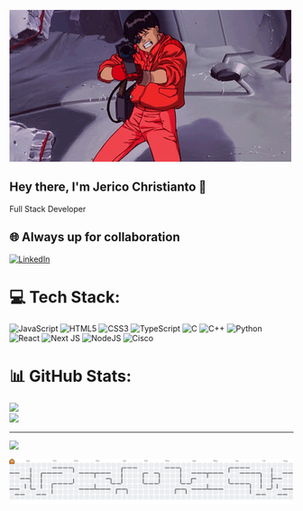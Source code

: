 ![](https://github.com/jerico-c/jerico-c/blob/main/profile.gif)

## Hey there, I'm Jerico Christianto 👋 
Full Stack Developer

## 🌐 Always up for collaboration
[![LinkedIn](https://img.shields.io/badge/LinkedIn-%230077B5.svg?logo=linkedin&logoColor=white)](https://linkedin.com/in/https://www.linkedin.com/in/jerico-christianto) 

# 💻 Tech Stack:
![JavaScript](https://img.shields.io/badge/javascript-%23323330.svg?style=for-the-badge&logo=javascript&logoColor=%23F7DF1E) ![HTML5](https://img.shields.io/badge/html5-%23E34F26.svg?style=for-the-badge&logo=html5&logoColor=white) ![CSS3](https://img.shields.io/badge/css3-%231572B6.svg?style=for-the-badge&logo=css3&logoColor=white) ![TypeScript](https://img.shields.io/badge/typescript-%23007ACC.svg?style=for-the-badge&logo=typescript&logoColor=white) ![C](https://img.shields.io/badge/c-%2300599C.svg?style=for-the-badge&logo=c&logoColor=white) ![C++](https://img.shields.io/badge/c++-%2300599C.svg?style=for-the-badge&logo=c%2B%2B&logoColor=white) ![Python](https://img.shields.io/badge/python-3670A0?style=for-the-badge&logo=python&logoColor=ffdd54) ![React](https://img.shields.io/badge/react-%2320232a.svg?style=for-the-badge&logo=react&logoColor=%2361DAFB) ![Next JS](https://img.shields.io/badge/Next-black?style=for-the-badge&logo=next.js&logoColor=white) ![NodeJS](https://img.shields.io/badge/node.js-6DA55F?style=for-the-badge&logo=node.js&logoColor=white) ![Cisco](https://img.shields.io/badge/cisco-%23049fd9.svg?style=for-the-badge&logo=cisco&logoColor=black)
# 📊 GitHub Stats:
![](https://nirzak-streak-stats.vercel.app/?user=jerico-c&theme=ambient_gradient&hide_border=false)<br/>
![](https://github-readme-stats.vercel.app/api/top-langs/?username=jerico-c&theme=ambient_gradient&hide_border=false&include_all_commits=false&count_private=true&layout=compact)

---
[![](https://visitcount.itsvg.in/api?id=jerico-c&icon=0&color=0)](https://visitcount.itsvg.in)

<picture>
  <source media="(prefers-color-scheme: dark)" srcset="https://raw.githubusercontent.com/jerico-c/jerico-c/output/pacman-contribution-graph-dark.svg">
  <source media="(prefers-color-scheme: light)" srcset="https://raw.githubusercontent.com/jerico-c/jerico-c/output/pacman-contribution-graph.svg">
  <img alt="pacman contribution graph" src="https://raw.githubusercontent.com/jerico-c/jerico-c/output/pacman-contribution-graph.svg">
</picture>

